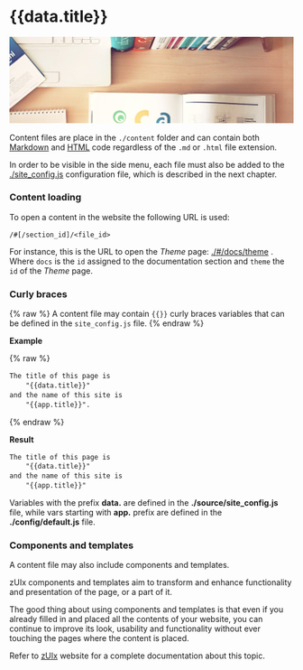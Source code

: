 # {{data.title}}

<img src="images/banners/content-files.jpg" alt="cover" class="mdl-shadow--8dp" style="max-width:100%">
<div class="vertical-spacer-16"></div>

Content files are place in the `./content` folder and can contain both
[Markdown](https://github.com/showdownjs/showdown/wiki/Showdown's-Markdown-syntax)
and [HTML](https://wikipedia.org/wiki/HTML) code regardless of the `.md` or `.html`
file extension.

In order to be visible in the side menu, each file must also be added to the
[./site_config.js](https://github.com/genielabs/zuix-web-template/blob/master/site_config.js#L1)
configuration file, which is described in the next chapter.


### Content loading

To open a content in the website the following URL is used:

```
/#[/section_id]/<file_id>
```

For instance, this is the URL to open the *Theme* page: [./#/docs/theme](./#/docs/theme) .
Where `docs` is the `id` assigned to the documentation section and `theme` the `id`
of the *Theme* page.


### Curly braces

{% raw %}
A content file may contain `{{}}` curly braces variables that can be defined
in the `site_config.js` file.
{% endraw %}

**Example**

{% raw %}
```html
The title of this page is
    "{{data.title}}"
and the name of this site is
    "{{app.title}}".
```
{% endraw %}

**Result**

```html
The title of this page is
    "{{data.title}}"
and the name of this site is
    "{{app.title}}"
```

Variables with the prefix **data.** are defined in the **./source/site_config.js** file,
while vars starting with **app.** prefix are defined in the **./config/default.js** file.


### Components and templates

A content file may also include components and templates.

zUIx components and templates aim to transform and enhance functionality
and presentation of the page, or a part of it.

The good thing about using components and templates is that even if you
already filled in and placed all the contents of your website, you can
continue to improve its look, usability and functionality without ever
touching the pages where the content is placed.

Refer to [zUIx](https://genielabs.github.io/zuix) website for
a complete documentation about this topic.
